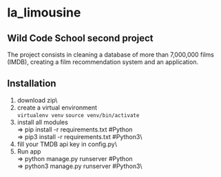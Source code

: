 # la_limousine

## Wild Code School second project

The project consists in cleaning a database of more than 7,000,000 films (IMDB), creating a film recommendation system and an application. 

## Installation

1. download zip\
2. create a virtual environment \
    `virtualenv venv`
    `source venv/bin/activate`
3. install all modules\
    => pip install -r requirements.txt #Python\
    => pip3 install -r requirements.txt #Python3\
4. fill your TMDB api key in config.py\
5. Run app\
    => python manage.py runserver #Python\
    => python3 manage.py runserver #Python3\
